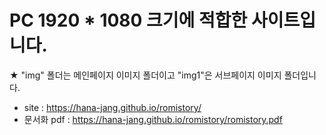# PC 1920 * 1080 크기에 적합한 사이트입니다.

 ★ "img" 폴더는 메인페이지 이미지 폴더이고 "img1"은 서브페이지 이미지 폴더입니다.

- site : https://hana-jang.github.io/romistory/<br>
- 문서화 pdf : https://hana-jang.github.io/romistory/romistory.pdf
